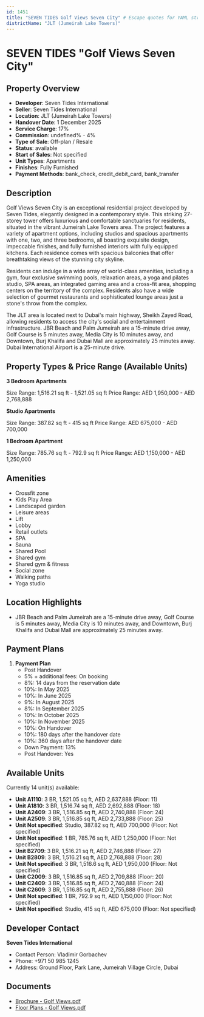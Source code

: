 ```yaml
---
id: 1451
title: "SEVEN TIDES Golf Views Seven City" # Escape quotes for YAML string
districtName: "JLT (Jumeirah Lake Towers)"
---
```


# SEVEN TIDES "Golf Views Seven City"

## Property Overview
- **Developer**: Seven Tides International
- **Seller**: Seven Tides International
- **Location**: JLT (Jumeirah Lake Towers)
- **Handover Date**: 1 December 2025
- **Service Charge**: 17%
- **Commission**: undefined% - 4%
- **Type of Sale**: Off-plan / Resale
- **Status**: available
- **Start of Sales**: Not specified
- **Unit Types**: Apartments
- **Finishes**: Fully Furnished
- **Payment Methods**: bank_check, credit_debit_card, bank_transfer

## Description
Golf Views Seven City is an exceptional residential project developed by Seven Tides, elegantly designed in a contemporary style. This striking 27-storey tower offers luxurious and comfortable sanctuaries for residents, situated in the vibrant Jumeirah Lake Towers area. The project features a variety of apartment options, including studios and spacious apartments with one, two, and three bedrooms, all boasting exquisite design, impeccable finishes, and fully furnished interiors with fully equipped kitchens. Each residence comes with spacious balconies that offer breathtaking views of the stunning city skyline.

Residents can indulge in a wide array of world-class amenities, including a gym, four exclusive swimming pools, relaxation areas, a yoga and pilates studio, SPA areas, an integrated gaming area and a cross-fit area, shopping centers on the territory of the complex. Residents also have a wide selection of gourmet restaurants and sophisticated lounge areas just a stone's throw from the complex.

The JLT area is located next to Dubai's main highway, Sheikh Zayed Road, allowing residents to access the city's social and entertainment infrastructure. JBR Beach and Palm Jumeirah are a 15-minute drive away, Golf Course is 5 minutes away, Media City is 10 minutes away, and Downtown, Burj Khalifa and Dubai Mall are approximately 25 minutes away. Dubai International Airport is a 25-minute drive.

## Property Types & Price Range (Available Units)
**3 Bedroom Apartments**

Size Range: 1,516.21 sq ft - 1,521.05 sq ft
Price Range: AED 1,950,000 - AED 2,768,888

**Studio Apartments**

Size Range: 387.82 sq ft - 415 sq ft
Price Range: AED 675,000 - AED 700,000

**1 Bedroom Apartment**

Size Range: 785.76 sq ft - 792.9 sq ft
Price Range: AED 1,150,000 - AED 1,250,000

## Amenities
- Crossfit zone
- Kids Play Area
- Landscaped garden
- Leisure areas
- Lift
- Lobby
- Retail outlets
- SPA
- Sauna
- Shared Pool
- Shared gym
- Shared gym & fitness
- Social zone
- Walking paths
- Yoga studio

## Location Highlights
- JBR Beach and Palm Jumeirah are a 15-minute drive away, Golf Course is 5 minutes away, Media City is 10 minutes away, and Downtown, Burj Khalifa and Dubai Mall are approximately 25 minutes away.

## Payment Plans
1. **Payment Plan**
   - Post Handover
   - 5% + additional fees: On booking
   - 8%: 14 days from the reservation date
   - 10%: In May 2025
   - 10%: In June 2025
   - 9%: In August 2025
   - 8%: In September 2025
   - 10%: In October 2025
   - 10%: In November 2025
   - 10%: On Handover
   - 10%: 180 days after the handover date
   - 10%: 360 days after the handover date
   - Down Payment: 13%
   - Post Handover: Yes

## Available Units
Currently 14 unit(s) available:
- **Unit A1110**: 3 BR, 1,521.05 sq ft, AED 2,637,888 (Floor: 11)
- **Unit A1810**: 3 BR, 1,516.74 sq ft, AED 2,692,888 (Floor: 18)
- **Unit A2409**: 3 BR, 1,516.85 sq ft, AED 2,740,888 (Floor: 24)
- **Unit A2509**: 3 BR, 1,516.85 sq ft, AED 2,733,888 (Floor: 25)
- **Unit Not specified**: Studio, 387.82 sq ft, AED 700,000 (Floor: Not specified)
- **Unit Not specified**: 1 BR, 785.76 sq ft, AED 1,250,000 (Floor: Not specified)
- **Unit B2709**: 3 BR, 1,516.21 sq ft, AED 2,746,888 (Floor: 27)
- **Unit B2809**: 3 BR, 1,516.21 sq ft, AED 2,768,888 (Floor: 28)
- **Unit Not specified**: 3 BR, 1,516.6 sq ft, AED 1,950,000 (Floor: Not specified)
- **Unit C2009**: 3 BR, 1,516.85 sq ft, AED 2,709,888 (Floor: 20)
- **Unit C2409**: 3 BR, 1,516.85 sq ft, AED 2,740,888 (Floor: 24)
- **Unit C2609**: 3 BR, 1,516.85 sq ft, AED 2,755,888 (Floor: 26)
- **Unit Not specified**: 1 BR, 792.9 sq ft, AED 1,150,000 (Floor: Not specified)
- **Unit Not specified**: Studio, 415 sq ft, AED 675,000 (Floor: Not specified)

## Developer Contact
**Seven Tides International**
- Contact Person: Vladimir Gorbachev
- Phone: +971 50 985 1245
- Address: Ground Floor, Park Lane, Jumeirah Village Circle, Dubai

## Documents
- [Brochure - Golf Views.pdf](https://cdn.geniemap.net/2024/05/06/D1WKf97CfIKFWYTiDYB3nnPrIeIVUYJXbd33tFQU.pdf)
- [Floor Plans - Golf Views.pdf](https://cdn.geniemap.net/2024/05/06/NlZpuJB8cjz4j59enRHXUP4imO1yc28QK8C6G5OR.pdf)
